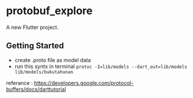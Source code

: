 # protobuf_explore

A new Flutter project.

## Getting Started

- create .proto file as model data
- run this syntx in terminal `protoc -I=lib/models --dart_out=lib/models lib/models/bukutahunan`

referance : https://developers.google.com/protocol-buffers/docs/darttutorial